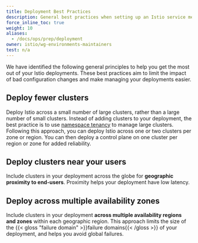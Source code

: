 ```yaml
---
title: Deployment Best Practices
description: General best practices when setting up an Istio service mesh.
force_inline_toc: true
weight: 10
aliases:
  - /docs/ops/prep/deployment
owner: istio/wg-environments-maintainers
test: n/a
---
```


We have identified the following general principles to help you get the most
out of your Istio deployments. These best practices aim to limit the impact of
bad configuration changes and make managing your deployments easier.

## Deploy fewer clusters

Deploy Istio across a small number of large clusters, rather than a large number
of small clusters. Instead of adding clusters to your deployment, the best
practice is to use [namespace tenancy](/pt-br/docs/ops/deployment/deployment-models/#namespace-tenancy)
to manage large clusters. Following this approach, you can deploy Istio across
one or two clusters per zone or region. You can then deploy a control plane on
one cluster per region or zone for added reliability.

## Deploy clusters near your users

Include clusters in your deployment across the globe for **geographic
proximity to end-users**. Proximity helps your deployment have low latency.

## Deploy across multiple availability zones

Include clusters in your deployment **across multiple availability regions
and zones** within each geographic region. This approach limits the size of the
{{< gloss "failure domain" >}}failure domains{{< /gloss >}} of your deployment,
and helps you avoid global failures.
